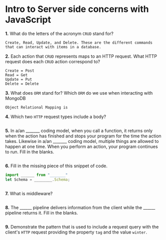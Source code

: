# Intro to Server side concerns with JavaScript

**1.** What do the letters of the acronym `CRUD` stand for?
<!-- enter you answer in the space below -->
```
Create, Read, Update, and Delete. These are the different commands that can interact with items in a database.
```
**2.** Each action that `CRUD` represents maps to an HTTP request. What HTTP request does each `CRUD` action correspond to?
<!-- enter you answer in the space below -->
```
Create = Post
Read = Get
Update = Put
Delete = Delete
```
**3.** What does `ORM` stand for? Which `ORM` do we use when interacting with MongoDB
<!-- enter you answer in the space below -->
```
Object Relational Mapping is 
```
**4.** Which two `HTTP` request types include a body?
<!-- enter you answer in the space below -->
```

```
**5.** In a/an _______ coding model, when you call a function, it returns only when the action has finished and stops your program for the time the action takes. Likewise in a/an _______ coding model, multiple things are allowed to happen at one time. When you perform an action, your program continues to run.  Fill in the blanks.
<!-- enter you answer in the space below -->
```

```

**6.** Fill in the missing piece of this snippet of code.
```js
import ______ from "_______"
let Schema = ________.Schema;
```
<!-- enter you answer in the space below -->
```

```
**7.** What is middleware?
<!-- enter you answer in the space below -->
```

```
**8.** The ______ pipeline delivers information from the client while the ______ pipeline returns it. Fill in the blanks. 
<!-- enter you answer in the space below -->
```

```
**9.** 
Demonstrate the pattern that is used to include a request query with the client's `HTTP` request providing the property `tag` and the value `winter`.
<!-- enter you answer in the space below -->
```

```